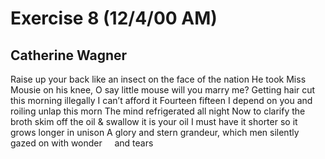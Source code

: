 # Exercise 8 (12/4/00 AM)
## Catherine Wagner
Raise up your back like an insect on the face of the nation
He took Miss Mousie on his knee, O say
little mouse will you marry me?
Getting hair cut this morning illegally
I can’﻿t afford it
Fourteen fifteen I depend on you and roiling unlap this morn
The mind refrigerated all night
Now to clarify the broth skim off the oil & swallow it is your oil
I must have it shorter so it grows longer in unison
A glory and stern grandeur, which men silently gazed on with wonder
    and tears